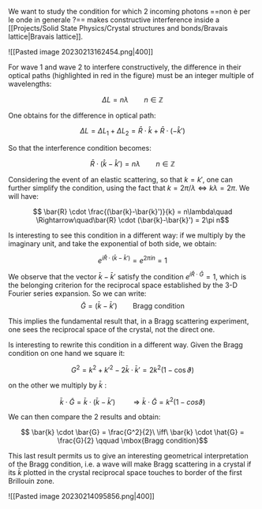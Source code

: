 We want to study the condition for which 2 incoming photons ==non è per le onde in generale ?== makes constructive interference inside a [[Projects/Solid State Physics/Crystal structures and bonds/Bravais lattice|Bravais lattice]].

![[Pasted image 20230213162454.png|400]]

For wave 1 and wave 2 to interfere constructively, the difference in their optical paths (highlighted in red in the figure) must be an integer multiple of wavelengths:

$$\Delta L = n\lambda\qquad n \in \mathbb{Z}$$

One obtains for the difference in optical path: 

$$\Delta L = \Delta L_1 +\Delta L_2 = \bar{R}\cdot\hat{k} + \bar{R}\cdot(-\hat{k}')$$

So that the interference condition becomes:

$$\bar{R} \cdot (\hat{k}-\hat{k}') = n\lambda \qquad n \in \mathbb{Z}$$

Considering the event of an elastic scattering, so that $k=k'$, one can further simplify the condition, using the fact that $k = 2\pi/\lambda \iff k\lambda=2 \pi$. We will have:

$$ \bar{R} \cdot \frac{(\bar{k}-\bar{k}')}{k} = n\lambda\quad \Rightarrow\quad\bar{R} \cdot (\bar{k}-\bar{k}') = 2\pi n$$

Is interesting to see this condition in a different way: if we multiply by the imaginary unit, and take the exponential of both side, we obtain:

$$e^{i\bar{R} \cdot (\bar{k}-\bar{k}')} = e^{2\pi i n} = 1$$

We observe that the vector $\bar{k}-\bar{k}'$ satisfy the condition $e^{i\bar{R}\cdot\bar{G}}=1$, which is the belonging criterion for the reciprocal space established by the 3-D Fourier series expansion.
So we can write:
$$\bar{G}= (\bar{k}-\bar{k}')\qquad \mbox{Bragg condition}$$

This implies the fundamental result that, in a Bragg scattering experiment, one sees the reciprocal space of the crystal, not the direct one.

Is interesting to rewrite this condition in a different way. Given the Bragg condition on one hand we square it:

$$ G^2 = k^2+k'^2 - 2 \bar{k}\cdot\bar{k}'=2k^2(1-\cos\vartheta) $$

on the other we multiply by $\bar{k}$ : 

$$ \bar{k} \cdot \bar{G}=\bar{k} \cdot(\bar{k}-\bar{k}') \qquad \Rightarrow \bar{k} \cdot \bar{G}=k^2(1-cos\vartheta) $$

We can then compare the 2 results and obtain:

$$ \bar{k} \cdot \bar{G} = \frac{G^2}{2}\ \iff\ \bar{k} \cdot \hat{G} = \frac{G}{2} \qquad \mbox{Bragg condition}$$

This last result permits us to give an interesting geometrical interpretation of the Bragg condition, i.e. a wave will make Bragg scattering in a crystal if its $\bar{k}$ plotted in the crystal reciprocal space touches to border of the first Brillouin zone.

![[Pasted image 20230214095856.png|400]]
